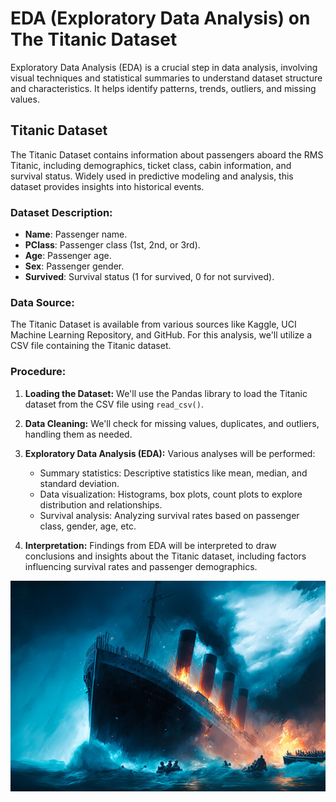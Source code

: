 # EDA (Exploratory Data Analysis) on The Titanic Dataset

Exploratory Data Analysis (EDA) is a crucial step in data analysis, involving visual techniques and statistical summaries to understand dataset structure and characteristics. It helps identify patterns, trends, outliers, and missing values.

## Titanic Dataset

The Titanic Dataset contains information about passengers aboard the RMS Titanic, including demographics, ticket class, cabin information, and survival status. Widely used in predictive modeling and analysis, this dataset provides insights into historical events.

### Dataset Description:
- **Name**: Passenger name.
- **PClass**: Passenger class (1st, 2nd, or 3rd).
- **Age**: Passenger age.
- **Sex**: Passenger gender.
- **Survived**: Survival status (1 for survived, 0 for not survived).

### Data Source:
The Titanic Dataset is available from various sources like Kaggle, UCI Machine Learning Repository, and GitHub. For this analysis, we'll utilize a CSV file containing the Titanic dataset.

### Procedure:
1. **Loading the Dataset:** We'll use the Pandas library to load the Titanic dataset from the CSV file using `read_csv()`.

2. **Data Cleaning:** We'll check for missing values, duplicates, and outliers, handling them as needed.

3. **Exploratory Data Analysis (EDA):** Various analyses will be performed:
   - Summary statistics: Descriptive statistics like mean, median, and standard deviation.
   - Data visualization: Histograms, box plots, count plots to explore distribution and relationships.
   - Survival analysis: Analyzing survival rates based on passenger class, gender, age, etc.

4. **Interpretation:** Findings from EDA will be interpreted to draw conclusions and insights about the Titanic dataset, including factors influencing survival rates and passenger demographics.


![titanic image](https://github.com/Rajkumar062003/Titanic_Dataset/blob/main/titanic.png)
